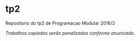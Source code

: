# tp2
Repositorio do tp2 de Programacao Modular 2016/2

*Trabalhos copiados serão penalizados conforme anunciado.*
